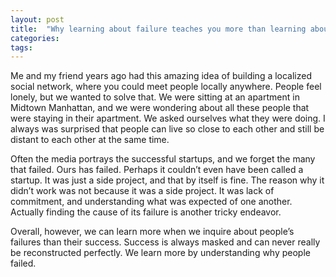 ```yaml
---
layout: post
title:  "Why learning about failure teaches you more than learning about success"
categories: 
tags: 
---
```


Me and my friend years ago had this amazing idea of building a localized social network, where you could meet people locally anywhere. People feel lonely, but we wanted to solve that. We were sitting at an apartment in Midtown Manhattan, and we were wondering about all these people that were staying in their apartment. We asked ourselves what they were doing. I always was surprised that people can live so close to each other and still be distant to each other at the same time.

Often the media portrays the successful startups, and we forget the many that failed. Ours has failed. Perhaps it couldn’t even have been called a startup. It was just a side project, and that by itself is fine. The reason why it didn’t work was not because it was a side project. It was lack of commitment, and understanding what was expected of one another. Actually finding the cause of its failure is another tricky endeavor.

Overall, however, we can learn more when we inquire about people’s failures than their success. Success is always masked and can never really be reconstructed perfectly. We learn more by understanding why people failed.
